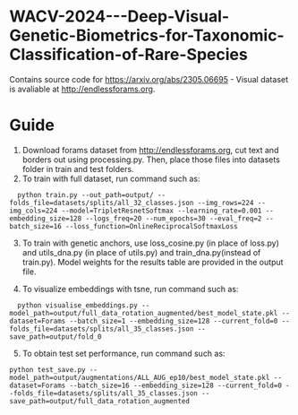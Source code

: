 # WACV-2024---Deep-Visual-Genetic-Biometrics-for-Taxonomic-Classification-of-Rare-Species
Contains source code for https://arxiv.org/abs/2305.06695 - Visual dataset is avaliable at http://endlessforams.org.

# Guide
1. Download forams dataset from http://endlessforams.org, cut text and borders out using processing.py. Then, place those files into datasets folder in train and test folders.
2. To train with full dataset, run command such as:
```
  python train.py --out_path=output/ --folds_file=datasets/splits/all_32_classes.json --img_rows=224 --img_cols=224 --model=TripletResnetSoftmax --learning_rate=0.001 --embedding_size=128 --logs_freq=20 --num_epochs=30 --eval_freq=2 --batch_size=16 --loss_function=OnlineReciprocalSoftmaxLoss
```

3. To train with genetic anchors, use loss_cosine.py (in place of loss.py) and utils_dna.py (in place of utils.py) and train_dna.py(instead of train.py). Model weights for the results table are provided in the output file. 

4. To visualize embeddings with tsne, run command such as:
```
  python visualise_embeddings.py --model_path=output/full_data_rotation_augmented/best_model_state.pkl --dataset=Forams --batch_size=1 --embedding_size=128 --current_fold=0 --folds_file=datasets/splits/all_35_classes.json --save_path=output/fold_0
```
5. To obtain test set performance, run command such as:
```
python test_save.py --model_path=output/augmentations/ALL_AUG_ep10/best_model_state.pkl --dataset=Forams --batch_size=16 --embedding_size=128 --current_fold=0 --folds_file=datasets/splits/all_35_classes.json --save_path=output/full_data_rotation_augmented
```
